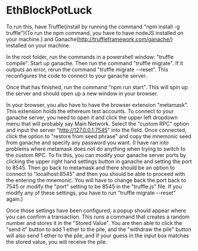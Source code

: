 # EthBlockPotLuck

To run this, have Truffle(install by running the command "npm install -g truffle")(To run the npm command, you have to have nodeJS installed on your machine.) and Ganache(http://truffleframework.com/ganache/) installed on your machine.

In the root folder, run the commands in a powershell window: "truffle compile". Start up ganache. Then run the command "truffle migrate". If it outputs an error, rerun the command "truffle migrate --reset". This reconfigures the code to connect to your ganache server.

Once that has finished, run the command "npm run start". This will spin up the server and should open up a new window in your browser.

In your browser, you also have to have the browser extension "metamask". This extension holds the ethereum test accounts. To connect to your ganache server, you need to open it and click the upper left dropdown menu that will probably say Main Network. Select the "custom RPC" option and input the server "http://127.0.0.1:7545" into the field. Once connected, click the option to "restore from seed phrase" and copy the mnemonic seed from ganache and specify any password you want. (I have ran into problems where metamask does not do anything when trying to switch to the custom RPC. To fix this, you can modify your ganache server ports by clicking the upper right hand settings button in ganache and setting the port to 8545. Then go back to metamask and there should be an option to connect to "localhost:8545" and then you should be able to proceed with the entering the mnemonic. You will have to change back the port back to 7545 or modify the "port" setting to be 8545 in the "truffle.js" file. If you modify any of these settings, you have to run "truffle migrate --reset" again.)

Once those settings have been configured, a popup should appear where you can confirm a transaction. This runs a command that creates a random number and stores it in the "Stored Value". You are then able to click the "send it" button to add 1 ether to the pile, and the "withdraw the pile" button will also send 1 ether to the pile, and if your guess in the input box matches the stored value, you will receive the pile. 
